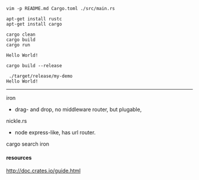 
```
vim -p README.md Cargo.toml ./src/main.rs

apt-get install rustc
apt-get install cargo

cargo clean
cargo build
cargo run

Hello World!

cargo build --release

 ./target/release/my-demo
Hello World!

```


----


iron 
  - drag- and drop, no middleware router, but plugable,

nickle.rs 
  - node express-like, has url router.


cargo search iron

#### resources

http://doc.crates.io/guide.html


